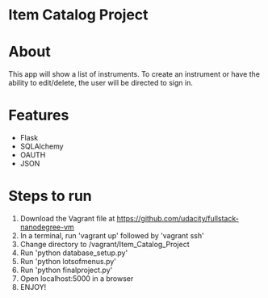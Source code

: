 # Item Catalog Project

# About
This app will show a list of instruments.  To create an instrument or have the ability to edit/delete, the user will be directed to sign in.  

# Features
- Flask
- SQLAlchemy
- OAUTH
- JSON

# Steps to run

  1. Download the Vagrant file at https://github.com/udacity/fullstack-nanodegree-vm
  2. In a terminal, run 'vagrant up' followed by 'vagrant ssh'
  3. Change directory to /vagrant/Item_Catalog_Project
  4. Run 'python database_setup.py'
  5. Run 'python lotsofmenus.py'
  6. Run 'python finalproject.py'
  7. Open localhost:5000 in a browser
  8. ENJOY!
